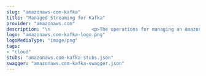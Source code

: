 ```yaml
---
slug: "amazonaws-com-kafka"
title: "Managed Streaming for Kafka"
provider: "amazonaws.com"
description: "\n               <p>The operations for managing an Amazon MSK cluster.</p>"
logo: "amazonaws.com-kafka-logo.png"
logoMediaType: "image/png"
tags:
- "cloud"
stubs: "amazonaws.com-kafka-stubs.json"
swagger: "amazonaws.com-kafka-swagger.json"
---
```

